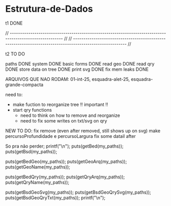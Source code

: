 # Estrutura-de-Dados

t1 DONE

// --------------------------------------------------------------------------------------------------------  //
// --------------------------------------------------------------------------------------------------------  //

t2 TO DO

paths DONE
system DONE
basic forms DONE
read geo DONE
read qry DONE
store data on tree DONE
print svg DONE
fix mem leaks DONE

ARQUIVOS QUE NAO RODAM: 01-int-25, esquadra-alet-25, esquadra-grande-compacta

need to:
   * make fuction to reorganize tree !! important !!
   * start qry functions
      - need to think on how to remove and reorganize
      - need to fix some writes on txt/svg on qry
      
NEW TO DO: 
   fix remove (even after removed, still shows up on svg)
   make percursoProfundidade e percursoLargura
   fix some datail after     

So pra não perder;
printf("\n");
puts(getBed(my_paths));
puts(getBsd(my_paths));

puts(getBedGeo(my_paths));
puts(getGeoArq(my_paths));
puts(getGeoName(my_paths));

puts(getBedQry(my_paths));
puts(getQryArq(my_paths));
puts(getQryName(my_paths));

puts(getBsdGeoSvg(my_paths));
puts(getBsdGeoQrySvg(my_paths));
puts(getBsdGeoQryTxt(my_paths));
printf("\n");

